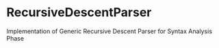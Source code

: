 # RecursiveDescentParser
Implementation of Generic Recursive Descent Parser for Syntax Analysis Phase
